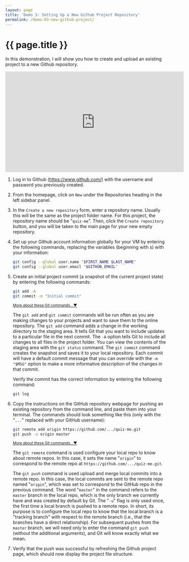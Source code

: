 ```yaml
---
layout: page
title: 'Demo 3: Setting Up a New Github Project Repository'
permalink: /demo-03-new-github-project/
---
```


# {{ page.title }}

In this demonstration, I will show you how to create and upload an existing project to a new Github repository.

<div class="video-container">
<iframe width="560" height="315" src="https://www.youtube.com/embed/9mViBwYb8HI" frameborder="0" allow="accelerometer; autoplay; encrypted-media; gyroscope; picture-in-picture" allowfullscreen></iframe>
</div>

1. Log in to Github (<https://www.github.com/>) with the username and password you previously created.

1. From the homepage, click on `New` under the Repositories heading in the left sidebar panel.

1. In the `Create a new repository` form, enter a repository name. Usually this will be the same as the project folder name. For this project, the repository name should be "`quiz-me`". Then, click the `Create repository` button, and you will be taken to the main page for your new empty repository.

1. Set up your Github account information globally for your VM by entering the following commands, replacing the variables (beginning with `$`) with your information:

    ```bash
    git config --global user.name "$FIRST_NAME $LAST_NAME"
    git config --global user.email "$GITHUB_EMAIL"
    ```

1. Create an initial project commit (a snapshot of the current project state) by entering the following commands:

    ```bash
    git add -A
    git commit -m "Initial commit"
    ```

    <span class="ml-2 text-nowrap"><small><a class="text-muted" data-toggle="collapse" href="#moreDetails0-5" role="button" aria-expanded="false" aria-controls="moreDetails0-5">More about these Git commands...▼</a></small></span>

    <div class="collapse" id="moreDetails0-5">
    <p class="text-muted mr-3 ml-3">
    The <code>git add</code> and <code>git commit</code> commands will be run often as you are making changes to your projects and want to save them to the online repository. The <code>git add</code> command adds a change in the working directory to the staging area. It tells Git that you want to include updates to a particular file in the next commit. The <code>-A</code> option tells Git to include all changes to all files in the project folder. You can view the contents of the staging area with the <code>git status</code> command. The <code>git commit</code> command creates the snapshot and saves it to your local repository. Each commit will have a default commit message that you can override with the <code>-m "$MSG"</code> option to make a more informative description of the changes in that commit.
    </p>
    </div>

    Verify the commit has the correct information by entering the following command:

    ```bash
    git log
    ```

1. Copy the instructions on the GitHub repository webpage for pushing an existing repository from the command line, and paste them into your terminal. The commands should look something like this (only with the "`...`" replaced with your GitHub username):

    ```bash
    git remote add origin https://github.com/.../quiz-me.git
    git push -u origin master
    ```

    <span class="ml-2 text-nowrap"><small><a class="text-muted" data-toggle="collapse" href="#moreDetails0-6" role="button" aria-expanded="false" aria-controls="moreDetails0-6">More about these Git commands...▼</a></small></span>

    <div class="collapse" id="moreDetails0-6">
    <p class="text-muted mr-3 ml-3">
    The <code>git remote</code> command is used configure your local repo to know about remote repos. In this case, it sets the name "<code>origin</code>" to correspond to the remote repo at <code>https://github.com/.../quiz-me.git</code>.
    </p>
    <p class="text-muted mr-3 ml-3">
    The <code>git push</code> command is used upload and merge local commits into a remote repo. In this case, the local commits are sent to the remote repo named "<code>origin</code>", which was set to correspond to the GitHub repo in the previous command. The word "<code>master</code>" in the command refers to the <code>master</code> branch in the local repo, which is the only branch we currently have and was created by default by Git. The "<code>-u</code>" flag is only used once, the first time a local branch is pushed to a remote repo. In short, its purpose is to configure the local repo to know that the local branch is a "tracking branch" with respect to the remote branch (i.e., that the branches have a direct relationship). For subsequent pushes from the <code>master</code> branch, we will need only to enter the command <code>git push</code> (without the additional arguments), and Git will know exactly what we mean.
    </p>
    </div>


1. Verify that the push was successful by refreshing the Github project page, which should now display the project file structure.

